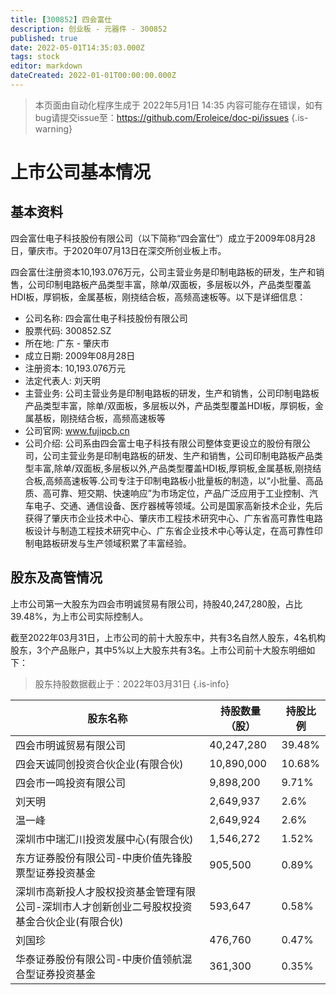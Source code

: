 ```yaml
---
title: [300852] 四会富仕
description: 创业板 - 元器件 - 300852
published: true
date: 2022-05-01T14:35:03.000Z
tags: stock
editor: markdown
dateCreated: 2022-01-01T00:00:00.000Z
---
```


> 本页面由自动化程序生成于 2022年5月1日 14:35
> 内容可能存在错误，如有bug请提交issue至：https://github.com/Eroleice/doc-pi/issues
{.is-warning}

# 上市公司基本情况

## 基本资料

四会富仕电子科技股份有限公司（以下简称“四会富仕”）成立于2009年08月28日，肇庆市。于2020年07月13日在深交所创业板上市。

四会富仕注册资本10,193.076万元，公司主营业务是印制电路板的研发，生产和销售，公司印制电路板产品类型丰富，除单/双面板，多层板以外，产品类型覆盖HDI板，厚铜板，金属基板，刚挠结合板，高频高速板等。以下是详细信息：

- 公司名称: 四会富仕电子科技股份有限公司
- 股票代码: 300852.SZ
- 所在地: 广东 - 肇庆市
- 成立日期: 2009年08月28日
- 注册资本: 10,193.076万元
- 法定代表人: 刘天明
- 主营业务: 公司主营业务是印制电路板的研发，生产和销售，公司印制电路板产品类型丰富，除单/双面板，多层板以外，产品类型覆盖HDI板，厚铜板，金属基板，刚挠结合板，高频高速板等
- 公司官网: www.fujipcb.cn
- 公司介绍: 公司系由四会富士电子科技有限公司整体变更设立的股份有限公司，公司主营业务是印制电路板的研发、生产和销售，公司印制电路板产品类型丰富,除单/双面板,多层板以外,产品类型覆盖HDI板,厚铜板,金属基板,刚挠结合板,高频高速板等.公司专注于印制电路板小批量板的制造，以“小批量、高品质、高可靠、短交期、快速响应”为市场定位，产品广泛应用于工业控制、汽车电子、交通、通信设备、医疗器械等领域。公司是国家高新技术企业，先后获得了肇庆市企业技术中心、肇庆市工程技术研究中心、广东省高可靠性电路板设计与制造工程技术研究中心、广东省企业技术中心等认定，在高可靠性印制电路板研发与生产领域积累了丰富经验。


## 股东及高管情况

上市公司第一大股东为四会市明诚贸易有限公司，持股40,247,280股，占比39.48%，为上市公司实际控制人。

截至2022年03月31日，上市公司的前十大股东中，共有3名自然人股东，4名机构股东，3个产品账户，其中5%以上大股东共有3名。上市公司前十大股东明细如下：

> 股东持股数据截止于：2022年03月31日
{.is-info}

| 股东名称 | 持股数量（股） | 持股比例 |
| --- | --- | --- |
| 四会市明诚贸易有限公司 | 40,247,280 | 39.48% |
| 四会天诚同创投资合伙企业(有限合伙) | 10,890,000 | 10.68% |
| 四会市一鸣投资有限公司 | 9,898,200 | 9.71% |
| 刘天明 | 2,649,937 | 2.6% |
| 温一峰 | 2,649,924 | 2.6% |
| 深圳市中瑞汇川投资发展中心(有限合伙) | 1,546,272 | 1.52% |
| 东方证券股份有限公司-中庚价值先锋股票型证券投资基金 | 905,500 | 0.89% |
| 深圳市高新投人才股权投资基金管理有限公司-深圳市人才创新创业二号股权投资基金合伙企业(有限合伙) | 593,647 | 0.58% |
| 刘国珍 | 476,760 | 0.47% |
| 华泰证券股份有限公司-中庚价值领航混合型证券投资基金 | 361,300 | 0.35% |




